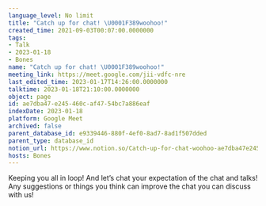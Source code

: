 ```yaml
---
language_level: No limit
title: "Catch up for chat! \U0001F389woohoo!"
created_time: 2021-09-03T00:07:00.0000000
tags:
- Talk
- 2023-01-18
- Bones
name: "Catch up for chat! \U0001F389woohoo!"
meeting_link: https://meet.google.com/jii-vdfc-nre
last_edited_time: 2023-01-17T14:26:00.0000000
talktime: 2023-01-18T21:10:00.0000000
object: page
id: ae7dba47-e245-460c-af47-54bc7a886eaf
indexDate: 2023-01-18
platform: Google Meet
archived: false
parent_database_id: e9339446-880f-4ef0-8ad7-8ad1f507dded
parent_type: database_id
notion_url: https://www.notion.so/Catch-up-for-chat-woohoo-ae7dba47e245460caf4754bc7a886eaf
hosts: Bones
---
```


Keeping you all in loop! And let’s chat your expectation of the chat and talks!
Any suggestions or things you think can improve the chat you can discuss with us!





